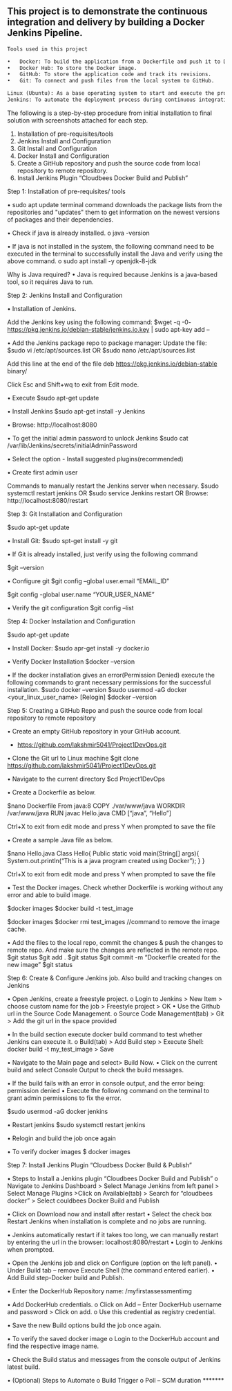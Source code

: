 ## This project is to demonstrate the continuous integration and delivery by building a Docker Jenkins Pipeline.

```markdown
Tools used in this project

•	Docker: To build the application from a Dockerfile and push it to Docker Hub.
•	Docker Hub: To store the Docker image.
•	GitHub: To store the application code and track its revisions.
•	Git: To connect and push files from the local system to GitHub.

Linux (Ubuntu): As a base operating system to start and execute the project.
Jenkins: To automate the deployment process during continuous integration.

```
The following is a step-by-step procedure from initial installation to final solution with screenshots attached for each step.

1.	Installation of pre-requisites/tools
2.	Jenkins Install and Configuration
3.	Git Install and Configuration
4.	Docker Install and Configuration
5.	Create a GitHub repository and push the source code from local repository to remote repository.
6.	Install Jenkins Plugin “Cloudbees Docker Build and Publish”

Step 1: Installation of pre-requisites/ tools

•	sudo apt update terminal command downloads the package lists from the repositories and "updates" them to get information on the newest versions of packages and their dependencies. 

•	Check if java is already installed.
o	java -version

 


•	If java is not installed in the system, the following command need to be executed in the terminal to successfully install the Java and verify using the above command.
o	sudo apt install -y openjdk-8-jdk

Why is Java required?
•	Java is required because Jenkins is a java-based tool, so it requires Java to run. 

Step 2: Jenkins Install and Configuration

•	Installation of Jenkins.

Add the Jenkins key using the following command:
$wget -q -0- https://pkg.jenkins.io/debian-stable/jenkins.io.key | sudo apt-key add – 

 

•	Add the Jenkins package repo to package manager:
Update the file:
$sudo vi /etc/apt/sources.list
OR
$sudo nano /etc/apt/sources.list

Add this line at the end of the file 
deb https://pkg.jenkins.io/debian-stable binary/

Click Esc and Shift+wq to exit from Edit mode.

 

•	Execute  $sudo apt-get update

•	Install Jenkins $sudo apt-get install -y Jenkins

 

•	Browse: http://localhost:8080

 

•	To get the initial admin password to unlock Jenkins
$sudo cat /var/lib/Jenkins/secrets/initialAdminPassword

 

•	Select the option - Install suggested plugins(recommended)
 

•	Create first admin user
 


 

Commands to manually restart the Jenkins server when necessary.
$sudo systemctl restart jenkins
OR 
$sudo service Jenkins restart
OR 
Browse: http://localhost:8080/restart

Step 3: Git Installation and Configuration

$sudo apt-get update

•	Install Git: $sudo spt-get install -y git

•	If Git is already installed, just verify using the following command

$git –version
 

•	Configure git
 $git config –global user.email “EMAIL_ID”

$git config -global user.name “YOUR_USER_NAME”

 

•	Verify the git configuration $git config –list

 

Step 4: Docker Installation and Configuration

$sudo apt-get update

•	Install Docker: $sudo apr-get install -y docker.io

•	Verify Docker Installation $docker –version

 

•	If the docker installation gives an error(Permission Denied) execute the following commands to grant  necessary permissions for the successful installation.
$sudo docker –version
$sudo usermod -aG docker <your_linux_user_name>
[Relogin]
$docker –version

Step 5: Creating a GitHub Repo and push the source code from local repository to remote repository

•	Create an empty GitHub repository in your GitHub account.
- https://github.com/lakshmir5041/Project1DevOps.git

•	Clone the Git url to Linux machine
$git clone https://github.com/lakshmir5041/Project1DevOps.git 

•	Navigate to the current directory
$cd Project1DevOps

 

•	Create a Dockerfile as below. 

$nano Dockerfile
From java:8
COPY ./var/www/java
WORKDIR /var/www/java
RUN javac Hello.java
CMD [“java”, “Hello”]

Ctrl+X to exit from edit mode and press Y when prompted to save the file

 

•	Create a sample Java file as below.

$nano Hello.java
Class Hello{
	Public static void main(String[] args){
		System.out.println(“This is a java program created using Docker”);
}
}

Ctrl+X to exit from edit mode and press Y when prompted to save the file


 

•	Test the Docker images. Check whether Dockerfile is working without any error and able to build image.

$docker images
$docker build -t test_image


 

$docker images
$docker rmi test_images  //command to remove the image cache.


 

•	Add the files to the local repo, commit the changes & push the changes to remote repo. And make sure the changes are reflected in the remote repo.
$git status 
$git add .
$git status
$git commit -m “Dockerfile created for the new image”
$git status


 


Step 6: Create & Configure Jenkins job. Also build and tracking changes on Jenkins

•	Open Jenkins, create a freestyle project. 
o	Login to Jenkins > New Item > choose custom name for the job > Freestyle project > OK
•	Use the Github url in the Source Code Management. 
o	Source Code Management(tab) > Git > Add the git url in the space provided
 

•	In the build section execute docker build command to test whether Jenkins can execute it.
o	Build(tab) > Add Build step > Execute Shell: docker build -t my_test_image > Save


 

•	Navigate to the Main page and select> Build Now.
•	Click on the current build and select Console Output to check the build messages. 
 
•	If the build fails with an error in console output, and the error being: permission denied
•	Execute the following command on the terminal to grant admin permissions to fix the error.

$sudo usermod -aG docker jenkins

 


•	Restart jenkins  $sudo systemctl restart jenkins

•	Relogin and build the job once again

 
•	To verify docker images $ docker images

 

Step 7: Install Jenkins Plugin “Cloudbess Docker Build & Publish”

•	Steps to Install a Jenkins plugin “Cloudbees Docker Build and Publish”
o	Navigate to Jenkins Dashboard > Select Manage Jenkins from left panel > Select Manage Plugins >Click on Available(tab) > Search for “cloudbees docker” > Select couldbees Docker Build and Publish

 



•	Click on Download now and install after restart
•	Select the check box Restart Jenkins when installation is complete and no jobs are running.

 
•	Jenkins automatically restart if it takes too long, we can manually restart by entering the url in the browser: localhost:8080/restart
•	Login to Jenkins when prompted.

 

•	Open the Jenkins job and click on Configure (option on the left panel).
•	Under Build tab – remove Execute Shell (the command entered earlier).
•	Add Build step-Docker build and Publish.

 

•	Enter the DockerHub Repository name: <docker-id>/myfirstassessmentimg

 
•	Add DockerHub credentials.
o	Click on Add – Enter DockerHub username and password > Click on add.
o	Use this credential as registry credential.

 


•	Save the new Build options build the job once again.

•	To verify the saved docker image
o	Login to the DockerHub account and find the respective image name.

 

•	Check the Build status and messages from the console output of Jenkins latest build.
 

•	(Optional) Steps to Automate
o	Build Trigger
o	Poll – SCM duration *******
